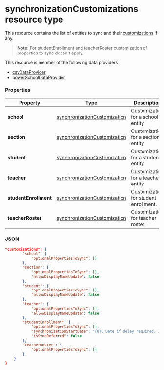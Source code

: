 # synchronizationCustomizations resource type

This resource contains the list of entities to sync and their [customizations](synchronizationcustomization.md) if any.

> **Note:** For studentEnrollment and teacherRoster customization of properties to sync doesn't apply.

This resource is member of the following data providers

* [csvDataProvider](csvdataprovider.md)
* [powerSchoolDataProvider](powerschooldataprovider.md)

### Properties

| Property | Type | Description |
|-|-|-|
| **school** | [synchronizationCustomization](synchronizationcustomization.md) |  Customization for a school entity         |
| **section** | [synchronizationCustomization](synchronizationcustomization.md) |  Customization for a section entity         |
| **student** | [synchronizationCustomization](synchronizationcustomization.md) |  Customization for a student entity         |
| **teacher** | [synchronizationCustomization](synchronizationcustomization.md) |  Customization for a teacher entity         |
| **studentEnrollment** | [synchronizationCustomization](synchronizationcustomization.md) |  Customization for student enrollment.           |
| **teacherRoster** | [synchronizationCustomization](synchronizationcustomization.md) |       Customization for teacher roster.    |

### JSON

```json
"customizations": {
        "school": {
            "optionalPropertiesToSync": []
        },
        "section": {
            "optionalPropertiesToSync": [],
            "allowDisplayNameUpdate": false
        },
        "student": {
            "optionalPropertiesToSync": [],
            "allowDisplayNameUpdate": false
        },
        "teacher": {
            "optionalPropertiesToSync": [],
            "allowDisplayNameUpdate": false
        },
        "studentEnrollment": {
            "optionalPropertiesToSync": [],
            "synchronizationStartDate": "{UTC Date if delay required. Immediate by default}",
            "isSyncDeferred": false
        },
        "teacherRoster": {
            "optionalPropertiesToSync": []
        }
    }
}
```
